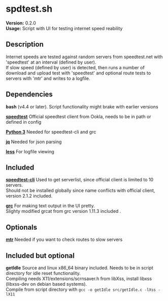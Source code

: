 # spdtest.sh

**Version:** 0.2.0  
**Usage:** Script with UI for testing internet speed reability

## Description

Internet speeds are tested against random servers from speedtest.net with 'speedtest' at an interval (defined by user).  
If slow speed (defined by user) is detected, then runs a number of download and upload test with 'speedtest' and optional route tests to servers with 'mtr' and writes to a logfile.

## Dependencies

**bash** (v4.4 or later). Script functionality might brake with earlier versions  

**[speedtest](https://www.speedtest.net/apps/cli)** Official speedtest client from Ookla, needs to be in path or defined in config

**[Python 3](https://www.python.org/downloads)** Needed for speedtest-cli and grc  

**[jq](https://stedolan.github.io/jq/)** Needed for json parsing  

**[less](http://www.greenwoodsoftware.com/less/)** For logfile viewing  

## Included

**[speedtest-cli](https://github.com/sivel/speedtest-cli)** Used to get serverlist, since official client is limited to 10 servers.  
Should not be installed globally since name conflicts with official client, version 2.1.2 included.  

**[grc](https://github.com/garabik/grc)** For making text output in the UI pretty.  
Slighty modified grcat from grc version 1.11.3 included  .

## Optionals

**[mtr](https://github.com/traviscross/mtr)** Needed if you want to check routes to slow servers  

## Included but optional

**getIdle** Source and linux x86_64 binary included. Needs to be in script directory for idle reset functionality.  
Compiling needs X11/extensions/scrnsaver.h from libXss, install libxss (libxss-dev on debian based systems).  
Compile from script directory with `gcc -o getIdle src/getIdle.c -lXss -lX11`
